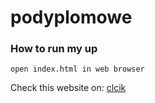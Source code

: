 # podyplomowe
### How to run my up 
`open index.html in web browser `

Check this website on: [clcik](https://github.com/NataliaKurash/podyplomowe.git)
